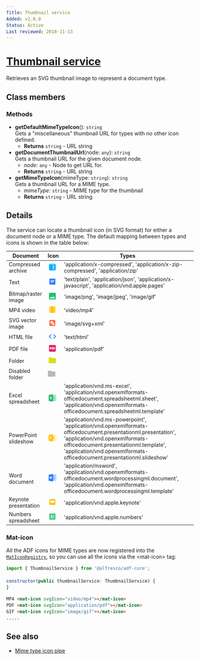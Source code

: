 ```yaml
---
Title: Thumbnail service
Added: v2.0.0
Status: Active
Last reviewed: 2018-11-13
---
```


# [Thumbnail service](../../lib/core/services/thumbnail.service.ts "Defined in thumbnail.service.ts")

Retrieves an SVG thumbnail image to represent a document type.

## Class members

### Methods

-   **getDefaultMimeTypeIcon**(): `string`<br/>
    Gets a "miscellaneous" thumbnail URL for types with no other icon defined.
    -   **Returns** `string` - URL string
-   **getDocumentThumbnailUrl**(node: `any`): `string`<br/>
    Gets a thumbnail URL for the given document node.
    -   _node:_ `any`  - Node to get URL for.
    -   **Returns** `string` - URL string
-   **getMimeTypeIcon**(mimeType: `string`): `string`<br/>
    Gets a thumbnail URL for a MIME type.
    -   _mimeType:_ `string`  - MIME type for the thumbnail
    -   **Returns** `string` - URL string

## Details

The service can locate a thumbnail icon (in SVG format) for either
a document node or a MIME type. The default mapping between types
and icons is shown in the table below:

| Document | Icon | Types |
| -------- | ---- | ----- |
| Compressed archive | ![Archive thumbnail](https://github.com/Alfresco/alfresco-ng2-components/blob/development/docs/docassets/images/ft_ic_archive.png) | 'application/x-compressed', 'application/x-zip-compressed', 'application/zip' |
| Text | ![Text thumbnail](https://github.com/Alfresco/alfresco-ng2-components/blob/development/docs/docassets/images/ft_ic_document.png) | 'text/plain', 'application/json', 'application/x-javascript', 'application/vnd.apple.pages' |
| Bitmap/raster image | ![Bitmap thumbnail](https://github.com/Alfresco/alfresco-ng2-components/blob/development/docs/docassets/images/ft_ic_raster_image.png) | 'image/png', 'image/jpeg', 'image/gif' |
| MP4 video | ![MP4 thumbnail](https://github.com/Alfresco/alfresco-ng2-components/blob/development/docs/docassets/images/ft_ic_video.png) | 'video/mp4' |
| SVG vector image | ![SVG thumbnail](https://github.com/Alfresco/alfresco-ng2-components/blob/development/docs/docassets/images/ft_ic_vector_image.png) | 'image/svg+xml' |
| HTML file | ![HTML thumbnail](https://github.com/Alfresco/alfresco-ng2-components/blob/development/docs/docassets/images/ft_ic_website.png) | 'text/html' |
| PDF file | ![PDF thumbnail](https://github.com/Alfresco/alfresco-ng2-components/blob/development/docs/docassets/images/ft_ic_pdf.png) | 'application/pdf' |
| Folder | ![Folder thumbnail](https://github.com/Alfresco/alfresco-ng2-components/blob/development/docs/docassets/images/ft_ic_folder.png) |  |
| Disabled folder | ![Disabled folder thumbnail](https://github.com/Alfresco/alfresco-ng2-components/blob/development/docs/docassets/images/ft_ic_folder_disable.png) |  |
| Excel spreadsheet | ![Spreadsheet thumbnail](https://github.com/Alfresco/alfresco-ng2-components/blob/development/docs/docassets/images/ft_ic_ms_excel.png) | 'application/vnd.ms-excel', 'application/vnd.openxmlformats-officedocument.spreadsheetml.sheet', 'application/vnd.openxmlformats-officedocument.spreadsheetml.template' |
| PowerPoint slideshow | ![PowerPoint thumbnail](https://github.com/Alfresco/alfresco-ng2-components/blob/development/docs/docassets/images/ft_ic_ms_powerpoint.png) | 'application/vnd.ms-powerpoint', 'application/vnd.openxmlformats-officedocument.presentationml.presentation', 'application/vnd.openxmlformats-officedocument.presentationml.template', 'application/vnd.openxmlformats-officedocument.presentationml.slideshow' |
| Word document | ![Word thumbnail](https://github.com/Alfresco/alfresco-ng2-components/blob/development/docs/docassets/images/ft_ic_ms_word.png) | 'application/msword', 'application/vnd.openxmlformats-officedocument.wordprocessingml.document', 'application/vnd.openxmlformats-officedocument.wordprocessingml.template' |
| Keynote presentation | ![Keynote thumbnail](https://github.com/Alfresco/alfresco-ng2-components/blob/development/docs/docassets/images/ft_ic_presentation.png) | 'application/vnd.apple.keynote' |
| Numbers spreadsheet | ![Numbers thumbnail](https://github.com/Alfresco/alfresco-ng2-components/blob/development/docs/docassets/images/ft_ic_spreadsheet.png) | 'application/vnd.apple.numbers' |

### Mat-icon

All the ADF icons for MIME types are now registered into the [`MatIconRegistry`](https://material.angular.io/components/icon/api), so you can use all
the icons via the &lt;mat-icon> tag:

```javascript
import { ThumbnailService } from '@alfresco/adf-core';

constructor(public thumbnailService: ThumbnailService) {
}‍‍‍‍‍‍‍‍
```

```html
MP4 <mat-icon svgIcon="video/mp4"></mat-icon>
PDF <mat-icon svgIcon="application/pdf"></mat-icon>
GIF <mat-icon svgIcon="image/gif"></mat-icon>
.....
```

## See also

-   [Mime type icon pipe](mime-type-icon.pipe.md)
